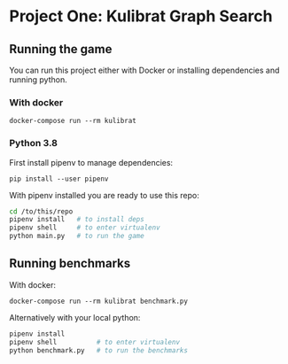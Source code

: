 # Project One: Kulibrat Graph Search


## Running the game

You can run this project either with Docker or installing dependencies and running python.

### With docker

```
docker-compose run --rm kulibrat
```

### Python 3.8

First install pipenv to manage dependencies:

```
pip install --user pipenv
```

With pipenv installed you are ready to use this repo:

```bash
cd /to/this/repo
pipenv install   # to install deps
pipenv shell     # to enter virtualenv
python main.py   # to run the game
```

## Running benchmarks

With docker:

```
docker-compose run --rm kulibrat benchmark.py
```

Alternatively with your local python:

```bash
pipenv install
pipenv shell          # to enter virtualenv
python benchmark.py   # to run the benchmarks
```
